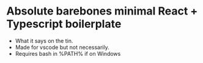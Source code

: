 # Absolute barebones minimal React + Typescript boilerplate

- What it says on the tin.
- Made for vscode but not necessarily.
- Requires bash in %PATH% if on Windows
